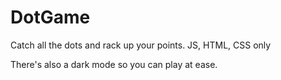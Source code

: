 # DotGame
 Catch all the dots and rack up your points. JS, HTML, CSS only
 
 There's also a dark mode so you can play at ease. 
